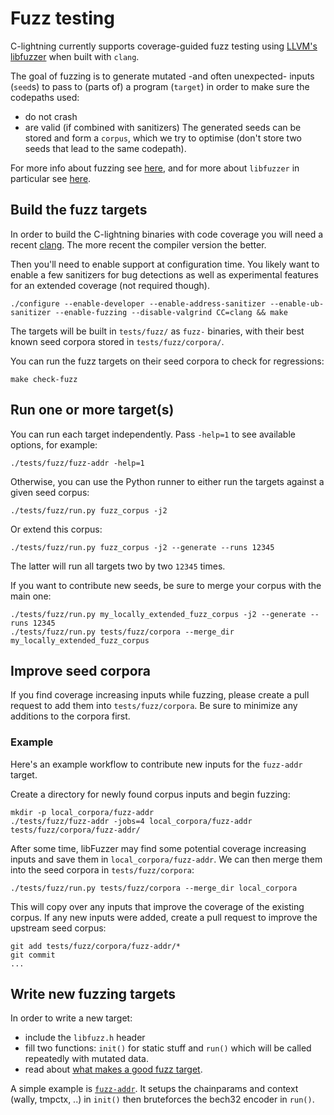 # Fuzz testing

C-lightning currently supports coverage-guided fuzz testing using [LLVM's libfuzzer](https://www.llvm.org/docs/LibFuzzer.html)
when built with `clang`.

The goal of fuzzing is to generate mutated -and often unexpected- inputs (`seed`s) to pass
to (parts of) a program (`target`) in order to make sure the codepaths used:
- do not crash
- are valid (if combined with sanitizers)
The generated seeds can be stored and form a `corpus`, which we try to optimise (don't
store two seeds that lead to the same codepath).

For more info about fuzzing see [here](https://github.com/google/fuzzing/tree/master/docs),
and for more about `libfuzzer` in particular see [here](https://www.llvm.org/docs/LibFuzzer.html).


## Build the fuzz targets

In order to build the C-lightning binaries with code coverage you will need a recent
[clang](http://clang.llvm.org/). The more recent the compiler version the better.

Then you'll need to enable support at configuration time. You likely want to enable
a few sanitizers for bug detections as well as experimental features for an extended
coverage (not required though).

```
./configure --enable-developer --enable-address-sanitizer --enable-ub-sanitizer --enable-fuzzing --disable-valgrind CC=clang && make
```

The targets will be built in `tests/fuzz/` as `fuzz-` binaries, with their best
known seed corpora stored in `tests/fuzz/corpora/`.

You can run the fuzz targets on their seed corpora to check for regressions:

```
make check-fuzz
```


## Run one or more target(s)

You can run each target independently. Pass `-help=1` to see available options, for
example:
```
./tests/fuzz/fuzz-addr -help=1
```

Otherwise, you can use the Python runner to either run the targets against a given seed
corpus:
```
./tests/fuzz/run.py fuzz_corpus -j2
```
Or extend this corpus:
```
./tests/fuzz/run.py fuzz_corpus -j2 --generate --runs 12345
```

The latter will run all targets two by two `12345` times.

If you want to contribute new seeds, be sure to merge your corpus with the main one:
```
./tests/fuzz/run.py my_locally_extended_fuzz_corpus -j2 --generate --runs 12345
./tests/fuzz/run.py tests/fuzz/corpora --merge_dir my_locally_extended_fuzz_corpus
```


## Improve seed corpora

If you find coverage increasing inputs while fuzzing, please create a pull
request to add them into `tests/fuzz/corpora`. Be sure to minimize any additions
to the corpora first.

### Example

Here's an example workflow to contribute new inputs for the `fuzz-addr` target.

Create a directory for newly found corpus inputs and begin fuzzing:

```shell
mkdir -p local_corpora/fuzz-addr
./tests/fuzz/fuzz-addr -jobs=4 local_corpora/fuzz-addr tests/fuzz/corpora/fuzz-addr/
```

After some time, libFuzzer may find some potential coverage increasing inputs
and save them in `local_corpora/fuzz-addr`. We can then merge them into the seed
corpora in `tests/fuzz/corpora`:

```shell
./tests/fuzz/run.py tests/fuzz/corpora --merge_dir local_corpora
```

This will copy over any inputs that improve the coverage of the existing corpus.
If any new inputs were added, create a pull request to improve the upstream seed
corpus:

```shell
git add tests/fuzz/corpora/fuzz-addr/*
git commit
...
```


## Write new fuzzing targets

In order to write a new target:
 - include the `libfuzz.h` header
 - fill two functions: `init()` for static stuff and `run()` which will be called
     repeatedly with mutated data.
 - read about [what makes a good fuzz target](https://github.com/google/fuzzing/blob/master/docs/good-fuzz-target.md).

A simple example is [`fuzz-addr`][fuzz-addr]. It setups the
chainparams and context (wally, tmpctx, ..) in `init()` then
bruteforces the bech32 encoder in `run()`.

[fuzz-addr]: https://github.com/ElementsProject/lightning/blob/master/tests/fuzz/fuzz-addr.c
